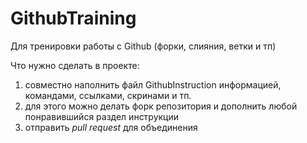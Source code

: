 # GithubTraining
Для тренировки работы с Github (форки, слияния, ветки и тп)

Что нужно сделать в проекте:
1) совместно наполнить файл GithubInstruction информацией, командами, ссылками, скринами и тп.
2) для этого можно делать форк репозитория и дополнить любой понравившийся раздел инструкции
3) отправить *pull request* для объединения

